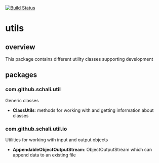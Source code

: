 [![Build Status](https://travis-ci.org/fBrx/utils.png)](https://travis-ci.org/fBrx/utils)

# utils

## overview
This package contains different utility classes supporting development

## packages

### com.github.schali.util

Generic classes

* **ClassUtils**: methods for working with and getting information about classes 

### com.github.schali.util.io

Utilities for working with input and output objects

* **AppendableObjectOutputStream**: ObjectOutputStream which can append data to an existing file